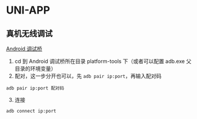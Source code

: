 # UNI-APP

## 真机无线调试

[Android 调试桥](https://developer.android.google.cn/studio/releases/platform-tools?hl=zh-cn)

1. cd 到 Android 调试桥所在目录 platform-tools 下（或者可以配置 adb.exe 父目录的环境变量）
2. 配对，这一步分开也可以，先 `adb pair ip:port`，再输入配对码

```shell
adb pair ip:port 配对码
```

3. 连接

```shell
adb connect ip:port
```
